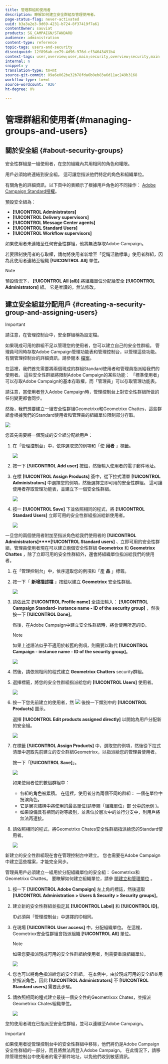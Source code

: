 ```yaml
---
title: 管理群組和使用者
description: 瞭解如何建立安全群組及管理使用者。
page-status-flag: never-activated
uuid: b3a3a2e3-9d69-4231-b724-8f37419f7a61
contentOwner: sauviat
products: SG_CAMPAIGN/STANDARD
audience: administration
content-type: reference
topic-tags: users-and-security
discoiquuid: 12f896ab-ee79-4d96-976d-cf34643491b4
context-tags: user,overview;user,main;security,overview;security,main
internal: n
snippet: y
translation-type: tm+mt
source-git-commit: 09a6e062be32b78fda6b0eb83a6d11ac249b3168
workflow-type: tm+mt
source-wordcount: '926'
ht-degree: 0%

---
```



# 管理群組和使用者{#managing-groups-and-users}

## 關於安全組 {#about-security-groups}

安全性群組是一組使用者，在您的組織內共用相同的角色和權限。

用戶必須始終連結到安全組。 這可讓您指派他們特定的角色和組織單位。

有關角色的詳細資訊，以下頁中的表顯示了根據用戶角色的不同操作： [Adobe Campaign Standard授權](https://docs.campaign.adobe.com/doc/standard/en/Technotes/AdobeCampaign-ACSRights.pdf)。

預設安全組為：

* **[!UICONTROL Administrators]**
* **[!UICONTROL Delivery supervisors]**
* **[!UICONTROL Message Center agents]**
* **[!UICONTROL Standard Users]**
* **[!UICONTROL Workflow supervisors]**

如果使用者未連結至任何安全性群組，他將無法存取Adobe Campaign。

若要限制使用者的存取權，請勿將使用者新增至「促銷活動標準」使用者群組，因為此使用者連結至組織 **[!UICONTROL All]** 單位。

>[!NOTE]
>
>預設情況下， **[!UICONTROL All (all)]** 將組織單位分配給安全 **[!UICONTROL Administrators]** 組。 它是唯讀的，無法修改。

## 建立安全組並分配用戶 {#creating-a-security-group-and-assigning-users}

>[!IMPORTANT]
>
>請注意，在管理控制台中，安全群組稱為設定檔。

如果現成可用的群組不足以管理您的使用者，您可以建立自己的安全性群組。 管理員可同時存取Adobe Campaign管理功能表和管理控制台，以管理這些功能。 有關管理控制台的詳細資訊，請參閱本 [檔案](https://helpx.adobe.com/enterprise/managing/user-guide.html)。

在這裡，我們首先需要將兩個現成的群組Standard使用者和管理員指派給我們的使用者。 這些安全性群組將限制Adobe Campaign的某些功能： 「標準使用者」可以存取Adobe Campaign的基本存取權，而「管理員」可以存取管理功能表。

請注意，當使用者登入Adobe Campaign時，管理控制台上對安全性群組所做的任何變更都會同步。

然後，我們想要建立一組安全性群組Geometrixx和Geometrixx Chattes，這些群組會根據我們的Standard使用者和管理員的組織單位限制部分存取。

![](assets/ootb_security_group_1.png)

您首先需要將一個現成的安全組分配給用戶：

1. 在「管理控制台」中，依序選取您的例項和「使 **用者** 」標籤。

   ![](assets/manage_security_group_2.png)

1. 按一下 **[!UICONTROL Add user]** 按鈕，然後輸入使用者的電子郵件地址。
1. 在標 **[!UICONTROL Assign Products]** 簽中，從下拉式清單 **[!UICONTROL Administrators]** 中選擇您的例項，然後選擇立即可用的安全性群組。 這可讓使用者存取管理功能表，並建立下一個安全性群組。

   ![](assets/ootb_security_group_2.png)

1. 按一 **[!UICONTROL Save]** 下並依照相同的程式，將 **[!UICONTROL Standard Users]** 立即可用的安全性群組指派給新使用者。

   ![](assets/ootb_security_group_3.png)

一旦您的兩個使用者附加至指派角色給我們使用者的 **[!UICONTROL Administrators]****[!UICONTROL Standard users]** 、立即可用的安全性群組，管理員使用者現在可以建立兩個安全性群組 **Geometrixx** 和 **Geometrixx Chattes** ，除了立即可用的安全性群組外，還會將組織單位指派給我們的使用者。

1. 在「管理控制台」中，依序選取您的例項和「產 **品** 」標籤。
1. 按一下「 **新增描述檔** 」按鈕以建立 **Geometrixx** 安全性群組。

   ![](assets/create_security_1.png)

1. 請依此完 **[!UICONTROL Profile name]** 全語法輸入： **[!UICONTROL Campaign Standard- instance name - ID of the security group]** ，然後按一下 **[!UICONTROL Done]**。

   然後，在Adobe Campaign中建立安全性群組時，將會使用所選的ID。

   >[!NOTE]
   >
   >如果上述語法似乎不適用於較舊的例項，則需要以取代 **[!UICONTROL Campaign - instance name - ID of the security group]**。

   ![](assets/manage_security_group_1.png)

1. 然後，請依照相同的程式建立 **Geometrixx Chatters** security群組。
1. 選擇標籤，將您的安全性群組指派給您的 **[!UICONTROL Users]** 使用者。

   ![](assets/manage_security_group_2.png)

1. 按一下您先前建立的使用者，然 ![](assets/managing_security_group_10.png) 後按一下類別中的 **[!UICONTROL Products]** 圖示。

   選擇 **[!UICONTROL Edit products assigned directly]** 以開始為用戶分配新的安全組。

   ![](assets/manage_security_group_8.png)

1. 在標籤 **[!UICONTROL Assign Products]** 中，選取您的例項，然後從下拉式清單中選取先前建立的安全群組Geometrixx，以指派給您的管理員使用者。

   按一下「**[!UICONTROL Save]**」。

   ![](assets/manage_security_group_3.png)

   如果使用者位於數個群組中：

   * 各組的角色被累積。 在這裡，使用者分為兩個不同的群組： 一個在單位中扮演角色。
   * 它是層次結構中將使用的最高單位(請參閱「組織單位」部 [分中的示例](../../administration/using/organizational-units.md) )。
   * 如果設備具有相同的對等級別，並且位於層次中的並行分支中，則用戶將無法再連接。

1. 請依照相同的程式，將Geometrixx Chates安全性群組指派給您的Standard使用者。

   ![](assets/manage_security_group_9.png)

新建立的安全性群組現在會在管理控制台中建立。 您也需要在Adobe Campaign中建立這些檔案，才能完全同步。

管理員用戶必須建立一組用於分配組織單位的安全組： Geometrixx和Geometrixx Chattes。 要瞭解如何建立組織單位，請參 [閱建立和管理單位](../../administration/using/organizational-units.md#creating-and-managing-units) 。

1. 按一下 **[!UICONTROL Adobe Campaign]** 左上角的標誌，然後選取 **[!UICONTROL Administration > Users & Security > Security groups]**。
1. 建立新的安全性群組並指定其 **[!UICONTROL Label]** 和 **[!UICONTROL ID]**。

   ID必須與「管理控制台」中選擇的ID相同。

1. 在現場 **[!UICONTROL User access]** 中，分配組織單位。 在這裡，Geometrixx安全性群組會指派組織 **[!UICONTROL All]** 單位。

   >[!NOTE]
   >
   >如果您要指派現成可用的安全性群組給使用者，則需要重設組織單位。

   ![](assets/manage_security_group_6.png)

1. 您也可以將角色指派給您的安全群組。 在本例中，由於現成可用的安全組並用於指派角色，因此 **[!UICONTROL Administrators]** 不 **[!UICONTROL Standard users]** 需要此步驟。
1. 請依照相同的程式建立最後一個安全性的Geometrixxx Chates，並指派Geometrixx Chates組織單位。

   ![](assets/manage_security_group_7.png)

您的使用者現在已指派至安全性群組，並可以連線至Adobe Campaign。

>[!IMPORTANT]
>
>如果使用者從管理控制台中的安全性群組中移除，他們將仍是Adobe Campaign安全性群組的一部分，而且將無法再登入Adobe Campaign。 在此情況下，請移除管理控制台中使用者的電子郵件地址，以免他們收到敏感資訊。

